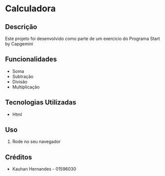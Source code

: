 # Calculadora 

## Descrição

Este projeto foi desenvolvido como parte de um exercicio do Programa Start by Capgemini

## Funcionalidades

- Soma
- Subtração
- Divisão
- Multiplicação 

## Tecnologias Utilizadas

- Html

## Uso

1. Rode no seu navegador

## Créditos

- Kauhan Hernandes - 01596030
